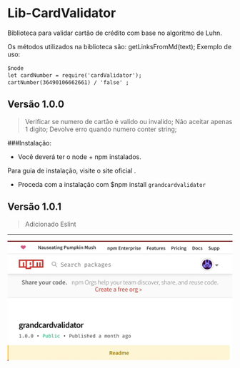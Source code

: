 # Lib-CardValidator
Biblioteca para validar cartão de crédito com base no algoritmo de Luhn. 

Os métodos utilizados na biblioteca são:
getLinksFromMd(text);
Exemplo de uso:

	$node
	let cardNumber = require('cardValidator');
 	cartNumber(36490106662661) / 'false' ;

## Versão 1.0.0
>Verificar se numero de cartão é valido ou invalido;
Não aceitar apenas 1 digito;
Devolve erro quando numero conter string;

###Instalação:
- Você deverá ter o node + npm instalados.

Para guia de instalação, visite o site oficial .

- Proceda com a instalação com $npm install  `grandcardvalidator`

## Versão 1.0.1
> Adicionado Eslint
_______________________

![](https://github.com/DanielleBK/Lib-CardValidator/blob/master/cardvalidator.jpg?raw=true)
